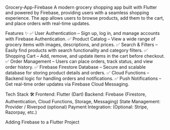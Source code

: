 Grocery-App-Firebase
A modern grocery shopping app built with Flutter and powered by Firebase, providing users with a seamless shopping experience. The app allows users to browse products, add them to the cart, and place orders with real-time updates.



Features ✨
✅ User Authentication – Sign up, log in, and manage accounts with Firebase Authentication.
✅ Product Catalog – View a wide range of grocery items with images, descriptions, and prices.
✅ Search & Filters – Easily find products with search functionality and category filters.
✅ Shopping Cart – Add, remove, and update items in the cart before checkout.
✅ Order Management – Users can place orders, track status, and view order history.
✅ Firebase Firestore Database – Secure and scalable database for storing product details and orders.
✅ Cloud Functions – Backend logic for handling orders and notifications.
✅ Push Notifications – Get real-time order updates via Firebase Cloud Messaging.

Tech Stack 🛠
Frontend: Flutter (Dart)
Backend: Firebase (Firestore, Authentication, Cloud Functions, Storage, Messaging)
State Management: Provider / Riverpod (optional)
Payment Integration: (Optional: Stripe, Razorpay, etc.)

Adding Firebase to a Flutter Project
